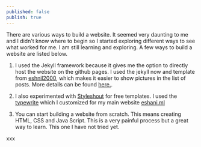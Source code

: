 ```yaml
---
published: false
publish: true
---
```

There are various ways to build a website. It seemed very daunting to me and I didn't know where to begin so I started exploring different ways to see what worked for me.  I am still learning and exploring. A few ways to build a website are listed below.

1. I used the Jekyll framework because it gives me the option to directly host the website on the github pages. I used the jekyll now and template from [eshnil2000](https://github.com/eshnil2000/mm-github-pages-starter), which makes it easier to show pictures in the list of posts. More details can be found [here.](https://blog.eshani.ml/github-website/).

2. I also experimented with [Styleshout](https://www.styleshout.com/) for free templates. I used the [typewrite](https://www.styleshout.com/free-templates/typerite/) which I customized for my main website [eshani.ml](http://www.eshani.ml/)

4. You can start building a website from scratch. This means creating HTML, CSS and Java Script. This is a very painful process but a great way to learn. This one I have  not tried yet.

xxx

